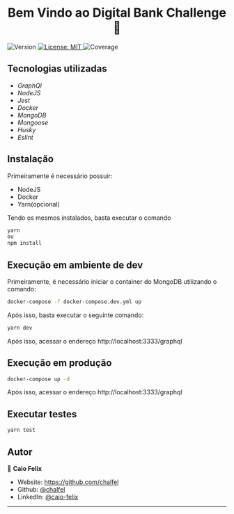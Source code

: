 <h1 align="center">Bem Vindo ao Digital Bank Challenge 👋</h1>
<p>
  <img alt="Version" src="https://img.shields.io/badge/version-1.0.0-blue.svg?cacheSeconds=2592000" />
  <a href="#" target="_blank">
    <img alt="License: MIT" src="https://img.shields.io/badge/License-MIT-yellow.svg" />
  </a>
  <img alt="Coverage" src="https://img.shields.io/badge/coverage-95%25-green" />
</p>

## Tecnologias utilizadas
 - *GraphQl*
 - *NodeJS*
 - *Jest*
 - *Docker*
 - *MongoDB*
 - *Mongoose*
 - *Husky*
 - *Eslint*


## Instalação
Primeiramente é necessário possuir:
 - NodeJS
 - Docker
 - Yarn(opcional)
 
 Tendo os mesmos instalados, basta executar o comando
```sh
yarn
ou
npm install
```

## Execução em ambiente de dev

Primeiramente, é necessário iniciar o container do MongoDB utilizando o comando:
```sh
docker-compose -f docker-compose.dev.yml up
```
Após isso, basta executar o seguinte comando: 
```sh
yarn dev
```
Após isso, acessar o endereço http://localhost:3333/graphql

## Execução em produção

```sh
docker-compose up -d
```
Após isso, acessar o endereço http://localhost:3333/graphql

## Executar testes

```sh
yarn test
```

## Autor

👤 **Caio Felix**

* Website: https://github.com/chalfel
* Github: [@chalfel](https://github.com/chalfel)
* LinkedIn: [@caio-felix](https://linkedin.com/in/caio-felix)


***
